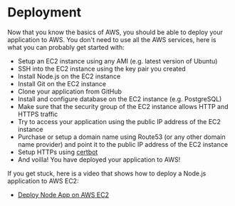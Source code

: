 # Deployment

Now that you know the basics of AWS, you should be able to deploy your application to AWS. You don't need to use all the AWS services, here is what you can probably get started with:

- Setup an EC2 instance using any AMI (e.g. latest version of Ubuntu)
- SSH into the EC2 instance using the key pair you created
- Install Node.js on the EC2 instance
- Install Git on the EC2 instance
- Clone your application from GitHub
- Install and configure database on the EC2 instance (e.g. PostgreSQL)
- Make sure that the security group of the EC2 instance allows HTTP and HTTPS traffic
- Try to access your application using the public IP address of the EC2 instance
- Purchase or setup a domain name using Route53 (or any other domain name provider) and point it to the public IP address of the EC2 instance
- Setup HTTPs using [certbot](http://road-maps.cn/guides/setup-and-auto-renew-ssl-certificates)
- And voilla! You have deployed your application to AWS!

If you get stuck, here is a video that shows how to deploy a Node.js application to AWS EC2: 

- [Deploy Node App on AWS EC2](https://youtu.be/oHAQ3TzUTro)
